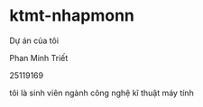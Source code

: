 # ktmt-nhapmonn

Dự án  của tôi

Phan Minh Triết

25119169

tôi là sinh viên ngành công nghệ kĩ thuật máy tính



